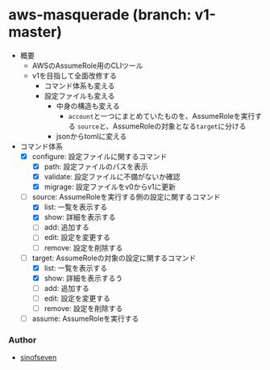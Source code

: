 # aws-masquerade (branch: v1-master)

- 概要
  - AWSのAssumeRole用のCLIツール
  - v1を目指して全面改修する
    - コマンド体系も変える
    - 設定ファイルも変える
      - 中身の構造も変える
        - `account`と一つにまとめていたものを、AssumeRoleを実行する `source`と、AssumeRoleの対象となる`target`に分ける
      - jsonからtomlに変える
- コマンド体系
  - [x] configure: 設定ファイルに関するコマンド
    - [x] path: 設定ファイルのパスを表示
    - [x] validate: 設定ファイルに不備がないか確認
    - [x] migrage: 設定ファイルをv0からv1に更新
  - [ ] source: AssumeRoleを実行する側の設定に関するコマンド
    - [x] list: 一覧を表示する
    - [x] show: 詳細を表示する
    - [ ] add: 追加する
    - [ ] edit: 設定を変更する
    - [ ] remove: 設定を削除する
  - [ ] target: AssumeRoleの対象の設定に関するコマンド
    - [x] list: 一覧を表示する
    - [x] show: 詳細を表示するう
    - [ ] add: 追加する
    - [ ] edit: 設定を変更する
    - [ ] remove: 設定を削除する
  - [ ] assume: AssumeRoleを実行する

### Author
- [sinofseven](https://github.com/sinofseven)
